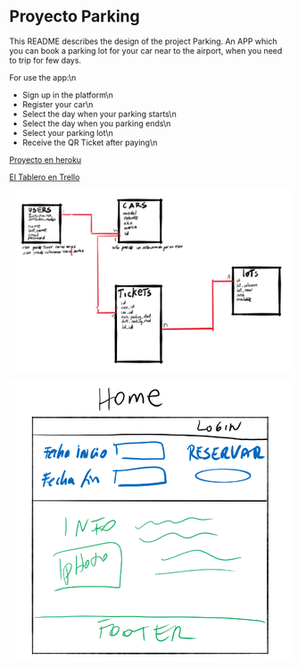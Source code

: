 # Proyecto Parking

This README describes the design of the project Parking.
An APP which you can book a parking lot for your car near to the airport, when you need to trip for few days.

For use the app:\n
* Sign up in the platform\n
* Register your car\n
* Select the day when your parking starts\n
* Select the day when you parking ends\n
* Select your parking lot\n
* Receive the QR Ticket after paying\n

[Proyecto en heroku](https://limitless-sea-56240.herokuapp.com/)

[El Tablero en Trello](https://trello.com/b/v6xqn1mP/parking-aeropuerto)


![alt text](/modelo_logico_parking.png "Logo Modelo Lógico")

![alt text](/home_design.png "El bosquejo de mi home")


